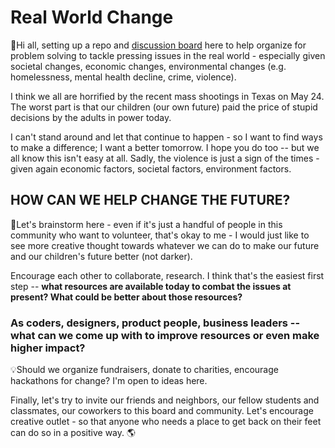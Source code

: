 # Real World Change

👋Hi all, setting up a repo and [discussion board](https://github.com/team-hack/realworldchange/discussions/1) here to help organize for problem solving to tackle pressing issues in the real world - especially given societal changes, economic changes, environmental changes (e.g. homelessness, mental health decline, crime, violence).

I think we all are horrified by the recent mass shootings in Texas on May 24. The worst part is that our children (our own future) paid the price of stupid decisions by the adults in power today.

I can't stand around and let that continue to happen - so I want to find ways to make a difference; I want a better tomorrow. I hope you do too -- but we all know this isn't easy at all. Sadly, the violence is just a sign of the times - given again economic factors, societal factors, environment factors.

## HOW CAN WE HELP CHANGE THE FUTURE?

🧠Let's brainstorm here - even if it's just a handful of people in this community who want to volunteer, that's okay to me - I would just like to see more creative thought towards whatever we can do to make our future and our children's future better (not darker).

Encourage each other to collaborate, research. I think that's the easiest first step -- **what resources are available today to combat the issues at present? What could be better about those resources?**

### As coders, designers, product people, business leaders -- what can we come up with to improve resources or even make higher impact?

💡Should we organize fundraisers, donate to charities, encourage hackathons for change? I'm open to ideas here.

Finally, let's try to invite our friends and neighbors, our fellow students and classmates, our coworkers to this board and community. Let's encourage creative outlet - so that anyone who needs a place to get back on their feet can do so in a positive way. 🌎
